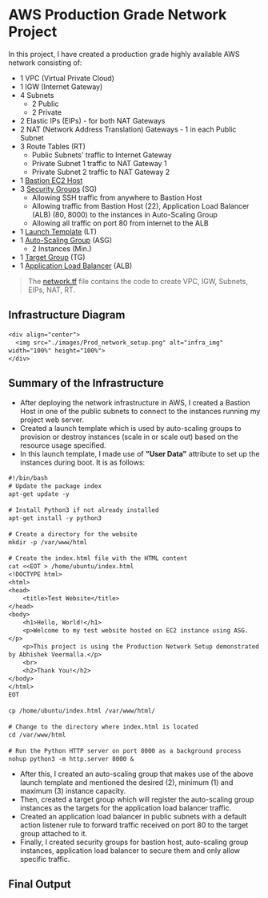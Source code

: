 # AWS Production Grade Network Project

In this project, I have created a production grade highly available AWS network consisting of:
- 1 VPC (Virtual Private Cloud)
- 1 IGW (Internet Gateway)
- 4 Subnets 
    - 2 Public
    - 2 Private
- 2 Elastic IPs (EIPs) - for both NAT Gateways 
- 2 NAT (Network Address Translation) Gateways - 1 in each Public Subnet
- 3 Route Tables (RT)
    - Public Subnets' traffic to Internet Gateway
    - Private Subnet 1 traffic to NAT Gateway 1
    - Private Subnet 2 traffic to NAT Gateway 2 
- 1 [Bastion EC2 Host](https://github.com/PrajwalP7295/Production-AWS-Network-Setup-Using-Terraform/blob/main/bastion-ec2.tf)
- 3 [Security Groups](https://github.com/PrajwalP7295/Production-AWS-Network-Setup-Using-Terraform/blob/main/security-groups.tf) (SG)
    - Allowing SSH traffic from anywhere to Bastion Host
    - Allowing traffic from Bastion Host (22), Application Load Balancer (ALB) (80, 8000) to the instances in Auto-Scaling Group 
    - Allowing all traffic on port 80 from internet to the ALB
- 1 [Launch Template](https://github.com/PrajwalP7295/Production-AWS-Network-Setup-Using-Terraform/blob/main/launch_template.tf) (LT)
- 1 [Auto-Scaling Group](https://github.com/PrajwalP7295/Production-AWS-Network-Setup-Using-Terraform/blob/main/asg.tf) (ASG)
    - 2 Instances (Min.)
- 1 [Target Group](https://github.com/PrajwalP7295/Production-AWS-Network-Setup-Using-Terraform/blob/main/target-group.tf) (TG)
- 1 [Application Load Balancer](https://github.com/PrajwalP7295/Production-AWS-Network-Setup-Using-Terraform/blob/main/alb.tf) (ALB)

> The [network.tf](https://github.com/PrajwalP7295/Production-AWS-Network-Setup-Using-Terraform/blob/main/network.tf) file contains the code to create VPC, IGW, Subnets, EIPs, NAT, RT.

## Infrastructure Diagram

    <div align="center">
      <img src="./images/Prod_network_setup.png" alt="infra_img" width="100%" height="100%">
    </div>

## Summary of the Infrastructure

- After deploying the network infrastructure in AWS, I created a Bastion Host in one of the public subnets to connect to the instances running my project web server.
- Created a launch template which is used by auto-scaling groups to provision or destroy instances (scale in or scale out) based on the resource usage specified.
- In this launch template, I made use of __"User Data"__ attribute to set up the instances during boot. It is as follows:
```
#!/bin/bash
# Update the package index
apt-get update -y

# Install Python3 if not already installed
apt-get install -y python3

# Create a directory for the website
mkdir -p /var/www/html

# Create the index.html file with the HTML content
cat <<EOT > /home/ubuntu/index.html
<!DOCTYPE html>
<html>
<head>
    <title>Test Website</title>
</head>
<body>
    <h1>Hello, World!</h1>
    <p>Welcome to my test website hosted on EC2 instance using ASG.</p>
    <p>This project is using the Production Network Setup demonstrated by Abhishek Veermalla.</p>
    <br>
    <h2>Thank You!</h2>
</body>
</html>
EOT

cp /home/ubuntu/index.html /var/www/html/

# Change to the directory where index.html is located
cd /var/www/html

# Run the Python HTTP server on port 8000 as a background process
nohup python3 -m http.server 8000 &
```
- After this, I created an auto-scaling group that makes use of the above launch template and mentioned the desired (2), minimum (1) and maximum (3) instance capacity.
- Then, created a target group which will register the auto-scaling group instances as the targets for the application load balancer traffic.
- Created an application load balancer in public subnets with a default action listener rule to forward traffic received on port 80 to the target group attached to it. 
- Finally, I created security groups for bastion host, auto-scaling group instances, application load balancer to secure them and only allow specific traffic. 

## Final Output

